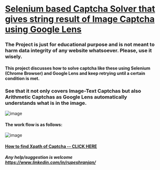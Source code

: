# [Selenium based Captcha Solver that gives string result of Image Captcha using Google Lens](https://github.com/python-noobtopro/captcha-solver/blob/main/captcha_solver.py)



### The Project is just for educational purpose and is not meant to harm data integrity of any website whatsoever. Please, use it wisely.

#### This project discusses how to solve captcha like these using Selenium (Chrome Browser) and Google Lens and keep retrying until a certain condition is met.
### See that it not only covers Image-Text Captchas but also Arithmetic Captchas as Google Lens automatically understands what is in the image.
![image](https://user-images.githubusercontent.com/96291354/198008468-abb60cae-db0b-4632-839b-dadb3ef560b2.png)


#### The work flow is as follows:
![image](https://user-images.githubusercontent.com/96291354/197998730-37c59377-e109-4ded-b2f2-5b86b35a9ecc.png)


#### [How to find Xpath of Captcha -- CLICK HERE](https://www.scientecheasy.com/2020/07/find-xpath-chrome.html/)
##### Any help/suggestion is welcome https://www.linkedin.com/in/rupeshranjan/
